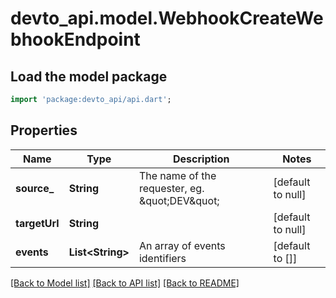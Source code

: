 # devto_api.model.WebhookCreateWebhookEndpoint

## Load the model package
```dart
import 'package:devto_api/api.dart';
```

## Properties
Name | Type | Description | Notes
------------ | ------------- | ------------- | -------------
**source_** | **String** | The name of the requester, eg. \&quot;DEV\&quot; | [default to null]
**targetUrl** | **String** |  | [default to null]
**events** | **List&lt;String&gt;** | An array of events identifiers | [default to []]

[[Back to Model list]](../README.md#documentation-for-models) [[Back to API list]](../README.md#documentation-for-api-endpoints) [[Back to README]](../README.md)


